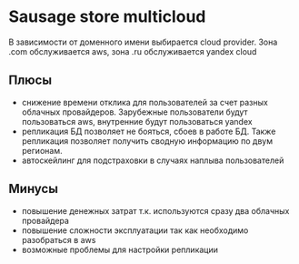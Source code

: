 # Sausage store multicloud
В зависимости от доменного имени выбирается cloud provider. Зона .com обслуживается aws, зона .ru обслуживается yandex cloud
## Плюсы
 - снижение времени отклика для пользователей за счет разных облачных провайдеров. Зарубежные пользователи будут пользоваться aws, внутренние будут пользоваться yandex
 - репликация БД позволяет не бояться, сбоев в работе БД. Также репликация позволяет получить сводную информацию по двум регионам.
 - автоскейлинг для подстраховки в случаях наплыва пользователей

## Минусы
 - повышение денежных затрат т.к. используются сразу два облачных провайдера
 - повышение сложности эксплуатации так как необходимо разобраться в aws
 - возможные проблемы для настройки репликации